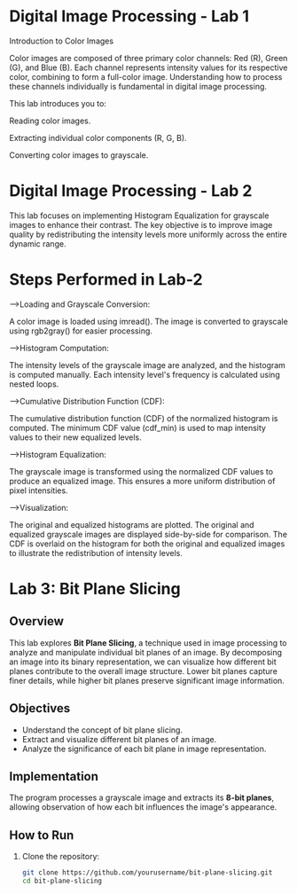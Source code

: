 # Digital Image Processing - Lab 1

Introduction to Color Images

Color images are composed of three primary color channels: Red (R), Green (G), and Blue (B). Each channel represents intensity values for its respective color, combining to form a full-color image. Understanding how to process these channels individually is fundamental in digital image processing.

This lab introduces you to:

Reading color images.

Extracting individual color components (R, G, B).


Converting color images to grayscale.




# Digital Image Processing - Lab 2



This lab focuses on implementing Histogram Equalization for grayscale images to enhance their contrast. The key objective is to improve image quality by redistributing the intensity levels more uniformly across the entire dynamic range.





# Steps Performed in Lab-2





-->Loading and Grayscale Conversion:


A color image is loaded using imread().
The image is converted to grayscale using rgb2gray() for easier processing.



-->Histogram Computation:


The intensity levels of the grayscale image are analyzed, and the histogram is computed manually.
Each intensity level's frequency is calculated using nested loops.



-->Cumulative Distribution Function (CDF):


The cumulative distribution function (CDF) of the normalized histogram is computed.
The minimum CDF value (cdf_min) is used to map intensity values to their new equalized levels.



-->Histogram Equalization:


The grayscale image is transformed using the normalized CDF values to produce an equalized image.
This ensures a more uniform distribution of pixel intensities.



-->Visualization:


The original and equalized histograms are plotted.
The original and equalized grayscale images are displayed side-by-side for comparison.
The CDF is overlaid on the histogram for both the original and equalized images to illustrate the redistribution of intensity levels.








# Lab 3: Bit Plane Slicing

## Overview
This lab explores **Bit Plane Slicing**, a technique used in image processing to analyze and manipulate individual bit planes of an image. By decomposing an image into its binary representation, we can visualize how different bit planes contribute to the overall image structure. Lower bit planes capture finer details, while higher bit planes preserve significant image information.

## Objectives
- Understand the concept of bit plane slicing.
- Extract and visualize different bit planes of an image.
- Analyze the significance of each bit plane in image representation.

## Implementation
The program processes a grayscale image and extracts its **8-bit planes**, allowing observation of how each bit influences the image's appearance.


## How to Run
1. Clone the repository:
   ```bash
   git clone https://github.com/yourusername/bit-plane-slicing.git
   cd bit-plane-slicing










